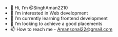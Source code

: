 - 👋 Hi, I’m @SinghAman2210
- 👀 I’m interested in Web development
- 🌱 I’m currently learning frontend development
- 💞️ I’m looking to achieve a good placements
- 📫 How to reach me - Amansonal22@gmail.com

<!---
SinghAman2210/SinghAman2210 is a ✨ special ✨ repository because its `README.md` (this file) appears on your GitHub profile.
You can click the Preview link to take a look at your changes.
--->
